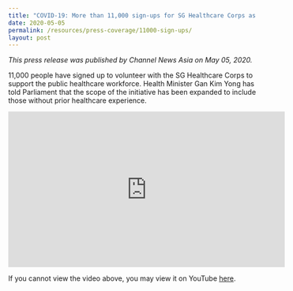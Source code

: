 ```yaml
---
title: "COVID-19: More than 11,000 sign-ups for SG Healthcare Corps as of May 3"
date: 2020-05-05
permalink: /resources/press-coverage/11000-sign-ups/
layout: post
---
```


*This press release was published by Channel News Asia on May 05, 2020.*

11,000 people have signed up to volunteer with the SG Healthcare Corps to support the public healthcare workforce. Health Minister Gan Kim Yong has told Parliament that the scope of the initiative has been expanded to include those without prior healthcare experience.

<iframe width="560" height="315" src="https://www.youtube.com/embed/W9copPlOr5A" title="YouTube video player" frameborder="0" allow="accelerometer; autoplay; clipboard-write; encrypted-media; gyroscope; picture-in-picture" allowfullscreen></iframe>

If you cannot view the video above, you may view it on YouTube [here](https://www.youtube.com/watch?v=W9copPlOr5A).